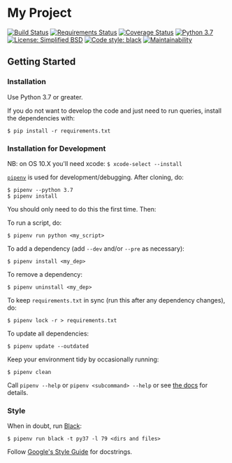 # My Project

[![Build Status](https://travis-ci.org/<my_org>/<my_project>.svg?branch=master)](https://travis-ci.org/<my_org>/<my_project>)
[![Requirements Status](https://requires.io/github/<my_org>/<my_project>/requirements.svg?branch=master)](https://requires.io/github/<my_org>/<my_project>/requirements/?branch=master)
[![Coverage Status](https://coveralls.io/repos/github/<my_org>/<my_project>/badge.svg?branch=master)](https://coveralls.io/github/<my_org>/<my_project>?branch=master)
[![Python 3.7](https://img.shields.io/badge/python-3.7-yellow.svg)](https://img.shields.io/badge/python-3.7-yellow.svg)
[![License: Simplified BSD](https://img.shields.io/badge/license-Simplified%20BSD-blue.svg)](https://github.com/<my_org>/<my_project>/blob/master/LICENSE)
[![Code style: black](https://img.shields.io/badge/code%20style-black-000000.svg)](https://github.com/ambv/black)
[![Maintainability](https://api.codeclimate.com/v1/badges/c80d6ee046159351eba3/maintainability)](https://codeclimate.com/github/<my_org>/<my_project>/maintainability)


## Getting Started

### Installation

Use Python 3.7 or greater.

If you do not want to develop the code and just need to run queries, install the dependencies with:

```
$ pip install -r requirements.txt
```

### Installation for Development

NB: on OS 10.X you'll need xcode: `$ xcode-select --install`

[`pipenv`](https://github.com/pypa/pipenv#installation) is used for development/debugging. After cloning, do:
```
$ pipenv --python 3.7
$ pipenv install
```
You should only need to do this the first time. Then:

To run a script, do:
```
$ pipenv run python <my_script>
```
To add a dependency (add `--dev` and/or `--pre` as necessary):
```
$ pipenv install <my_dep>
```
To remove a dependency:
```
$ pipenv uninstall <my_dep>
```
To keep `requirements.txt` in sync (run this after any dependency changes), do:
```
$ pipenv lock -r > requirements.txt
```
To update all dependencies:
```
$ pipenv update --outdated
```
Keep your environment tidy by occasionally running:
```
$ pipenv clean
```

Call `pipenv --help` or `pipenv <subcommand> --help` or see [the docs](https://github.com/pypa/pipenv#-usage) for details.

### Style

When in doubt, run [Black](https://black.readthedocs.io/en/stable/index.html):
```
$ pipenv run black -t py37 -l 79 <dirs and files>
```

Follow [Google's Style Guide](http://google.github.io/styleguide/pyguide.html#38-comments-and-docstrings) for docstrings.
